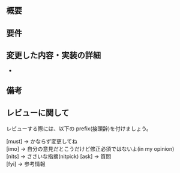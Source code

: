 <!-- I want to review in Japanese. -->

## 概要

## 要件

## 変更した内容・実装の詳細

-

## 備考

## レビューに関して

レビューする際には、以下の prefix(接頭辞)を付けましょう。

<!-- for GitHub Copilot review rule -->

[must] → かならず変更してね  
[imo] → 自分の意見だとこうだけど修正必須ではないよ(in my opinion)  
[nits] → ささいな指摘(nitpick)
[ask] → 質問  
[fyi] → 参考情報

<!-- for GitHub Copilot review rule-->

<!-- I want to review in Japanese. -->
